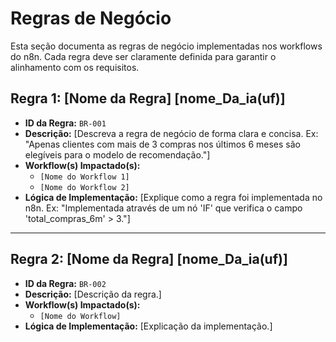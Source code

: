 # Regras de Negócio

Esta seção documenta as regras de negócio implementadas nos workflows do n8n. Cada regra deve ser claramente definida para garantir o alinhamento com os requisitos.

## Regra 1: [Nome da Regra] [nome_Da_ia(uf)]

- **ID da Regra:** `BR-001`
- **Descrição:** [Descreva a regra de negócio de forma clara e concisa. Ex: "Apenas clientes com mais de 3 compras nos últimos 6 meses são elegíveis para o modelo de recomendação."]
- **Workflow(s) Impactado(s):**
  - `[Nome do Workflow 1]`
  - `[Nome do Workflow 2]`
- **Lógica de Implementação:** [Explique como a regra foi implementada no n8n. Ex: "Implementada através de um nó 'IF' que verifica o campo 'total_compras_6m' > 3."]

---

## Regra 2: [Nome da Regra] [nome_Da_ia(uf)]

- **ID da Regra:** `BR-002`
- **Descrição:** [Descrição da regra.]
- **Workflow(s) Impactado(s):**
  - `[Nome do Workflow]`
- **Lógica de Implementação:** [Explicação da implementação.]